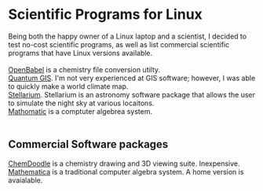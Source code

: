 # Scientific Programs for Linux
Being both the happy owner of a Linux laptop and a scientist, I decided to test no-cost scientific programs, 
as well as list commercial scientific programs that have Linux versions available.<br>
<br>
<a href="https://openbabel.org/wiki/Main_Page">OpenBabel</a> is a chemistry file conversion utilty.<br>
<a href="https://qgis.org">Quantum GIS</a>. I'm not very experienced at GIS software; 
however, I was able to quickly make a world climate map.<br>
<a href="https://stellarium.org">Stellarium</a>. Stellarium is an astronomy software package that allows the user 
to simulate the night sky at various locaitons.<br>
<a href="https://github.com/mfillpot/mathomatic">Mathomatic</a> is a comptuter algebrea system.<br>
<br>
<h2>Commercial Software packages</h2>
<a href="https://www.chemdoodle.com">ChemDoodle</a> is a chemistry drawing and 3D viewing suite. Inexpensive.<br> 
<a href="https://www.wolfram.com/mathematica">Mathematica</a> is a traditional computer algebra system. 
A home version is avaialable.<br>
